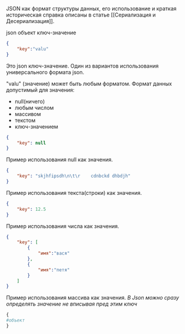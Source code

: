 JSON как формат структуры данных, его использование и краткая историческая справка описаны в статье [[Сериализация и Десериализация]].

json объект ключ-значение
```json
{
	"key":"valu"
}
```
Это json ключ-значение. Один из вариантов использования универсального формата json.

"valu" (значение) может быть любым форматом. 
Формат данных допустимый для значения: 
- null(ничего)
- любым числом
- массивом
- текстом
- ключ-значением
```json
{
	"key": null
}
```
Пример использования null как значения.

```json
{
	"key": "skjhfipsdh\n\t\r    cdnbckd dhbdjh"
}
```
Пример использования текста(строки) как значения.

```Json
{
	"key": 12.5
}
```
Пример использования числа как значения.

```Json
{
	"key": [
		{
			"имя":"вася"
		},
		{
			"имя":"петя"
		}
	]
}
```
Пример использования массива как значения.
_В Json можно сразу определять значение не вписывая пред этим ключ_

```Python
{
#объект
}
```
